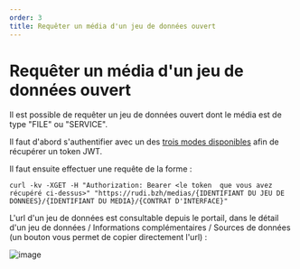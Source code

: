 ```yaml
---
order: 3
title: Requêter un média d'un jeu de données ouvert
---
```


# Requêter un média d'un jeu de données ouvert


Il est possible de requêter un jeu de données ouvert dont le média est de type "FILE" ou "SERVICE".

Il faut d'abord s'authentifier avec un des [trois modes disponibles](../_authentification/authentification.md) afin de récupérer un token JWT.

Il faut ensuite effectuer une requête de la forme :

```
curl -kv -XGET -H "Authorization: Bearer <le token  que vous avez récupéré ci-dessus>" "https://rudi.bzh/medias/{IDENTIFIANT DU JEU DE DONNEES}/{IDENTIFIANT DU MEDIA}/{CONTRAT D'INTERFACE}"
```

L'url d'un jeu de données est consultable depuis le portail, dans le détail d'un jeu de données / Informations complémentaires / Sources de données (un bouton vous permet de copier directement l'url) : 

![image](https://github.com/rudi-platform/rudi-documentation/assets/109140019/320150b0-8ef3-455d-b37e-e63269fb88af)

